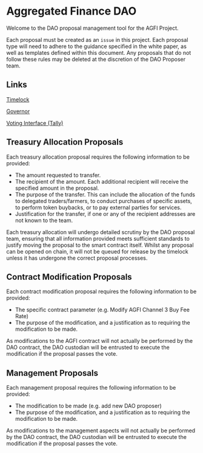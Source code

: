 # Aggregated Finance DAO

Welcome to the DAO proposal management tool for the AGFI Project.

Each proposal must be created as an `issue` in this project. Each proposal type will need to adhere to the guidance specified in the white paper, as well as templates defined within this document. Any proposals that do not follow these rules may be deleted at the discretion of the DAO Proposer team.

## Links

[Timelock](https://etherscan.io/address/0x97eee9c5b9a4b089813365ccf0315c4e9aa6f516)

[Governor](https://etherscan.io/address/0xd243f9aafcf32e60b2e9d0ff016cf7f1552d5952)

[Voting Interface (Tally)](https://www.tally.xyz/governance/eip155:1:0xD243F9aAfCf32e60b2e9D0FF016cf7f1552d5952)

## Treasury Allocation Proposals

Each treasury allocation proposal requires the following information to be provided:

* The amount requested to transfer.
* The recipient of the amount. Each additional recipient will receive the specified amount in the proposal.
* The purpose of the transfer. This can include the allocation of the funds to delegated traders/farmers, to conduct purchases of specific assets, to perform token buybacks, or to pay external parties for services.
* Justification for the transfer, if one or any of the recipient addresses are not known to the team.

Each treasury allocation will undergo detailed scrutiny by the DAO proposal team, ensuring that all information provided meets sufficient standards to justify moving the proposal to the smart contract itself. Whilst any proposal can be opened on chain, it will not be queued for release by the timelock unless it has undergone the correct proposal processes.

## Contract Modification Proposals

Each contract modification proposal requires the following information to be provided:

* The specific contract parameter (e.g. Modify AGFI Channel 3 Buy Fee Rate)
* The purpose of the modification, and a justification as to requiring the modification to be made.

As modifications to the AGFI contract will not actually be performed by the DAO contract, the DAO custodian will be entrusted to execute the modification if the proposal passes the vote.

## Management Proposals

Each management proposal requires the following information to be provided:

* The modification to be made (e.g. add new DAO proposer)
* The purpose of the modification, and a justification as to requiring the modification to be made.

As modifications to the management aspects will not actually be performed by the DAO contract, the DAO custodian will be entrusted to execute the modification if the proposal passes the vote.



